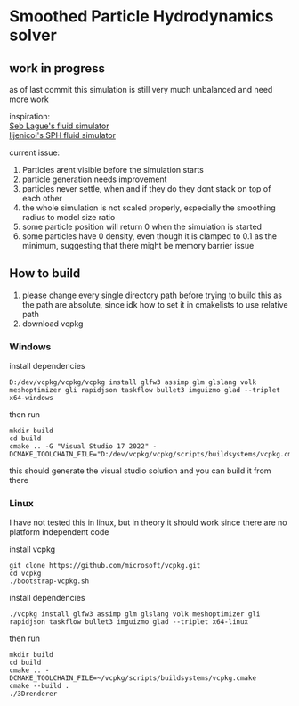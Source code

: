 # Smoothed Particle Hydrodynamics solver 
## work in progress

as of last commit this simulation is still very much unbalanced and need more work

inspiration:  
[Seb Lague's fluid simulator](https://github.com/SebLague/Fluid-Sim)  
[lijenicol's SPH fluid simulator](https://github.com/lijenicol/SPH-Fluid-Simulator)  


current issue:  
1. Particles arent visible before the simulation starts
2. particle generation needs improvement
3. particles never settle, when and if they do they dont stack on top of each other
4. the whole simulation is not scaled properly, especially the smoothing radius to model size ratio
1. some particle position will return 0 when the simulation is started
1. some particles have 0 density, even though it is clamped to 0.1 as the minimum, suggesting that there might be memory barrier issue

## How to build

1. please change every single directory path before trying to build this as the path are absolute, since idk how to set it in cmakelists to use relative path
2. download vcpkg

### Windows
install dependencies

	D:/dev/vcpkg/vcpkg/vcpkg install glfw3 assimp glm glslang volk meshoptimizer gli rapidjson taskflow bullet3 imguizmo glad --triplet x64-windows

then run  

	mkdir build  
	cd build 
	cmake .. -G "Visual Studio 17 2022" -DCMAKE_TOOLCHAIN_FILE="D:/dev/vcpkg/vcpkg/scripts/buildsystems/vcpkg.cmake"

this should generate the visual studio solution and you can build it from there

### Linux

I have not tested this in linux, but in theory it should work since there are no platform independent code

install vcpkg

	git clone https://github.com/microsoft/vcpkg.git
	cd vcpkg
	./bootstrap-vcpkg.sh

install dependencies

	./vcpkg install glfw3 assimp glm glslang volk meshoptimizer gli rapidjson taskflow bullet3 imguizmo glad --triplet x64-linux

then run 

	mkdir build
	cd build
	cmake .. -DCMAKE_TOOLCHAIN_FILE=~/vcpkg/scripts/buildsystems/vcpkg.cmake
	cmake --build .
	./3Drenderer
